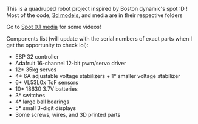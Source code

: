 This is a quadruped robot project inspired by Boston dynamic's spot :D !
Most of the code, [3d models](https://github.com/YixiongHao/spot/blob/master/3D%20models), and media are in their respective folders

Go to [Spot 0.1 media](https://github.com/YixiongHao/spot/tree/master/Spot%200.1%20media) for some videos!

Components list (will update with the serial numbers of exact parts when I get the opportunity to check lol):
- ESP 32 controller
- Adafruit 16-channel 12-bit pwm/servo driver
- 12* 35kg servos
- 4* 6A adjustable voltage stabilizers + 1* smaller voltage stabilizer
- 6* VL53L0x ToF sensors
- 10* 18630 3.7V batteries 
- 3* switches
- 4* large ball bearings
- 5* small 3-digit displays
- Some screws, wires, and 3D printed parts

